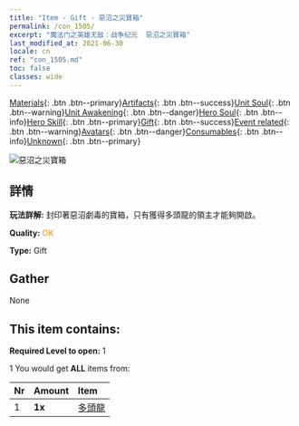 ```yaml
---
title: "Item - Gift - 惡沼之災寶箱"
permalink: /con_1505/
excerpt: "魔法门之英雄无敌：战争纪元  惡沼之災寶箱"
last_modified_at: 2021-06-30
locale: cn
ref: "con_1505.md"
toc: false
classes: wide
---
```

 [Materials](/ItemsCN/){: .btn .btn--primary}[Artifacts](/ItemsCN/Artifacts/){: .btn .btn--success}[Unit Soul](/ItemsCN/UnitSoul/){: .btn .btn--warning}[Unit Awakening](/ItemsCN/UnitAwakening/){: .btn .btn--danger}[Hero Soul](/ItemsCN/HeroSoul/){: .btn .btn--info}[Hero Skill](/ItemsCN/HeroSkill/){: .btn .btn--primary}[Gift](/ItemsCN/Gift/){: .btn .btn--success}[Event related](/ItemsCN/Events/){: .btn .btn--warning}[Avatars](/ItemsCN/Avatars/){: .btn .btn--danger}[Consumables](/ItemsCN/Consumables/){: .btn .btn--info}[Unknown](/ItemsCN/Unknown/){: .btn .btn--primary}

 ![惡沼之災寶箱](/images/t/i_907119.png)

## 詳情
 **玩法詳解:** 封印著惡沼劇毒的寶箱，只有獲得多頭龍的領主才能夠開啟。

 **Quality:** <span style="color: #FF8C00">OK</span>

 **Type:** Gift

## Gather

  None

## This item contains:

 **Required Level to open:** 1

 1 You would get **ALL** items  from:

  | Nr | Amount |     Item    |
  |:---|:-------|:------------|
  | 1 |  **1x** | [多頭龍](/cn/Items/unt_259/) |  | 

